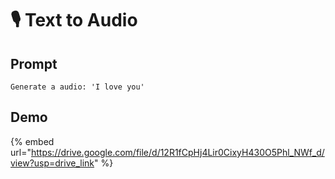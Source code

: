 # 🎙 Text to Audio

## Prompt

```
Generate a audio: 'I love you'
```

## Demo

{% embed url="https://drive.google.com/file/d/12R1fCpHj4Lir0CixyH430O5Phl_NWf_d/view?usp=drive_link" %}
